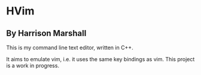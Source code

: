 # HVim

## By Harrison Marshall

This is my command line text editor, written in C++.

It aims to emulate vim, i.e. it uses the same key bindings as vim.
This project is a work in progress.
